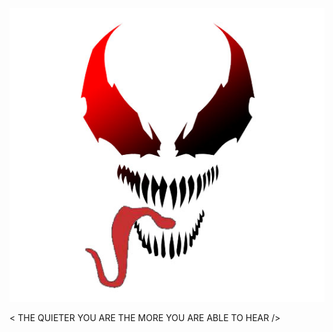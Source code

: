 ![ ](../_posts/about-page-logo/anonymous.jpg)

< THE QUIETER YOU ARE THE MORE YOU ARE ABLE TO HEAR />
